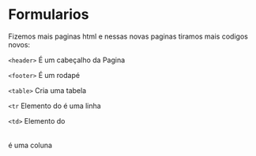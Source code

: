 # Formularios

Fizemos mais paginas html e nessas novas paginas tiramos mais codigos novos:

```<header>```
É um cabeçalho da Pagina

```<footer>```
É um rodapé


```<table>```
Cria uma tabela

```<tr```
Elemento do <table> é uma linha

```<td>```
Elemento do <table> é uma coluna

